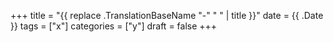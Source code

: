 +++
title = "{{ replace .TranslationBaseName "-" " " | title }}"
date = {{ .Date }}
tags = ["x"]
categories = ["y"]
draft = false
+++
